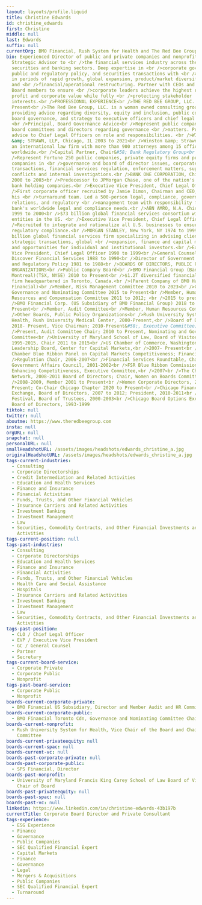 ```yaml
---
layout: layouts/profile.liquid
title: Christine Edwards
id: christine_edwards
first: Christine
middle: null
last: Edwards
suffix: null
currentOrg: BMO Financial, Rush System for Health and The Red Bee Group, LLC
bio: Experienced Director of public and private companies and nonprofits.
  Strategic Advisor to <br />the financial services industry across the
  securities and banking sectors. Deep expertise in <br />corporate governance,
  public and regulatory policy, and securities transactions with <br />companies
  in periods of rapid growth, global expansion, product/market diversification
  and <br />financial/operational restructuring. Partner with CEOs and other
  Board members to ensure <br />corporate leaders achieve the highest revenue,
  profit and corporate value while fully <br />protecting stakeholder
  interests.<br />PROFESSIONAL EXPERIENCE<br />THE RED BEE GROUP, LLC. 2021 to
  Present<br />The Red Bee Group, LLC. is a woman owned consulting group
  providing advice regarding diversity, equity and inclusion, public company
  board governance, and strategy to executive officers and chief legal officers.
  <br />Principal, Board Governance Advice<br />Represent public company boards,
  board committees and directors regarding governance <br />matters. Provide
  advice to Chief Legal Officers on role and responsibilities. <br />WINSTON
  &amp; STRAWN, LLP, Chicago, IL 2003 to 2021<br />Winston &amp; Strawn LLP is
  an international law firm with more than 900 attorneys among 15 offices
  worldwide.<br />Capital Partner, Chair&#58; Bank Regulatory Group<br
  />Represent Fortune 250 public companies, private equity firms and private
  companies in <br />governance and board of director issues, corporate
  transactions, financial services regulation, enforcement matters, supervising
  conflicts and internal investigations.<br />BANK ONE CORPORATION, Chicago, IL
  2000 to 2003<br />Predecessor to JPMorgan Chase, one of the nation's largest
  bank holding companies.<br />Executive Vice President, Chief Legal Officer<br
  />First corporate officer recruited by Jamie Dimon, Chairman and CEO, to join
  his <br />turnaround team. Led a 500-person legal, compliance, government
  relations, and regulatory <br />management team with responsibility for the
  bank's worldwide legal and compliance needs.<br />ABN AMRO, N.A. Chicago, IL
  1999 to 2000<br />$73 billion global financial services consortium with
  entities in the US. <br />Executive Vice President, Chief Legal Officer<br
  />Recruited to integrate and rationalize all U.S. businesses to ensure full
  regulatory compliance.<br />MORGAN STANLEY, New York, NY 1974 to 1999<br />$40
  billion global financial services firm specializing in advising clients on
  strategic transactions, global <br />expansion, finance and capital markets,
  and opportunities for individual and institutional investors.<br />Executive
  Vice President, Chief Legal Officer 1990 to 1999<br />General Counsel,
  Discover Financial Services 1988 to 1990<br />Director of Government Affairs
  and Regulatory Policy 1981 to 1988<br />BOARDS OF DIRECTORS, PUBLIC POLICY
  ORGANIZATIONS<br />Public Company Board<br />BMO Financial Group (Bank of
  Montreal)(TSX, NYSE) 2010 to Present<br />$1.2T diversified financial services
  firm headquartered in Toronto, Canada.<br />(Parent Company of BMO Harris
  Financial)<br />Member, Risk Management Committee 2010 to 2023<br />Chair,
  Governance and Nominating Committee 2015 to Present<br />Member, Human
  Resources and Compensation Committee 2011 to 2012; <br />2015 to present.<br
  />BMO Financial Corp. (US Subsidiary of BMO Financial Group) 2018 to
  Present<br />Member, Audit Committee<br />Member, Human Resources Committee<br
  />Other Boards, Public Policy Organizations<br />Rush University System for
  Health, Rush University Medical Center, 2000-Present,<br />Board of Directors;
  2018- Present, Vice Chairman; 2010-Present&#58;, Executive Committee; 2001-<br
  />Present, Audit Committee Chair; 2010 to Present, Nominating and Governance
  Committee<br />University of Maryland School of Law, Board of Visitors,
  1995-2015, Chair 2011 to 2015<br />US Chamber of Commerce, Washington, DC,
  Leadership Board, Center for Capital Markets,<br />2007- Present<br />US
  Chamber Blue Ribbon Panel on Capital Markets Competitiveness; Financial <br
  />Regulation Chair, 2006-2007<br />Financial Services Roundtable, Chair
  Government Affairs Council, 2001-2002<br />FSR Blue Ribbon Commission on
  Enhancing Competitiveness, Executive Committee,<br />2007<br />The Chicago
  Network, 2008-2011 Board of Directors; Chair, Women on Boards Committee,<br
  />2008-2009, Member 2001 to Present<br />Women Corporate Directors, 2005 to
  Present; Co-Chair Chicago Chapter 2020 to Present<br />Chicago Finance
  Exchange, Board of Directors, 2007 to 2012; President, 2010-2011<br />Ravinia
  Festival, Board of Trustees, 2000-2003<br />Chicago Board Options Exchange,
  Board of Directors, 1993-1999
tiktok: null
twitter: null
aboutme: https://www.theredbeegroup.com
insta: null
orgURL: null
snapchat: null
personalURL: null
smallHeadshotURL: /assets/images/headshots/edwards_christine_a.jpg
originalHeadshotURL: /assets/images/headshots/edwards_christine_a.jpg
tags-current-industries:
  - Consulting
  - Corporate Directorships
  - Credit Intermediation and Related Activities
  - Education and Health Services
  - Finance and Insurance
  - Financial Activities
  - Funds, Trusts, and Other Financial Vehicles
  - Insurance Carriers and Related Activities
  - Investment Banking
  - Investment Management
  - Law
  - Securities, Commodity Contracts, and Other Financial Investments and Related
    Activities
tags-current-position: null
tags-past-industries:
  - Consulting
  - Corporate Directorships
  - Education and Health Services
  - Finance and Insurance
  - Financial Activities
  - Funds, Trusts, and Other Financial Vehicles
  - Health Care and Social Assistance
  - Hospitals
  - Insurance Carriers and Related Activities
  - Investment Banking
  - Investment Management
  - Law
  - Securities, Commodity Contracts, and Other Financial Investments and Related
    Activities
tags-past-position:
  - CLO / Chief Legal Officer
  - EVP / Executive Vice President
  - GC / General Counsel
  - Partner
  - Secretary
tags-current-board-service:
  - Corporate Private
  - Corporate Public
  - Nonprofit
tags-past-board-service:
  - Corporate Public
  - Nonprofit
boards-current-corporate-private:
  - BMO Financial US Subsidiary, Director and Member Audit and HR Committees
boards-current-corporate-public:
  - BMO Financial Toronto Cdn, Governance and Nominating Committee Chair
boards-current-nonprofit:
  - Rush University System for Health, Vice Chair of the Board and Chair Audit
    Committee
boards-current-privateequity: null
boards-current-spac: null
boards-current-vc: null
boards-past-corporate-private: null
boards-past-corporate-public:
  - SPS Financial, Director
boards-past-nonprofit:
  - University of Maryland Francis King Carey School of Law Board of Visitors,
    Chair of Board
boards-past-privateequity: null
boards-past-spac: null
boards-past-vc: null
linkedin: https://www.linkedin.com/in/christine-edwards-43b197b
currentTitle: Corporate Board Director and Private Consultant
tags-experience:
  - ESG Experience
  - Finance
  - Governance
  - Public Companies
  - SEC Qualified Financial Expert
  - Capital Markets
  - Finance
  - Governance
  - Legal
  - Mergers & Acquisitions
  - Public Companies
  - SEC Qualified Financial Expert
  - Turnaround
---
```

